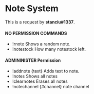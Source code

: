 # Note System   
This is a request by **stanciu#1337**.    

#### NO PERMISSION COMMANDS
* !rnote Shows a random note.
* !notestock How many notestock left.

#### ADMININISTER Permission
* !addnote {text} Adds text to note.
* !notes Shows all notes
* !clearnotes Erases all notes
* !notechannel {#channel} note channel
